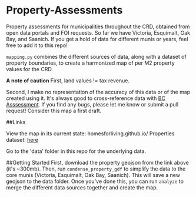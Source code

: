 # Property-Assessments
Property assessments for municipalities throughout the CRD, obtained from open data portals and FOI requests. So far we have Victoria, Esquimalt, Oak Bay, and Saanich. If you get a hold of data for different munis or years, feel free to add it to this repo!

`mapping.py` combines the different sources of data, along with a dataset of property boundaries, to create a harmonized map of per M2 property values for the CRD.

**A note of caution**
First, land values != tax revenue.

Second, I make no representation of the accuracy of this data or of the map created using it. It's always good to cross-reference data with [BC Asssessment](https://www.bcassessment.ca/?sp=1&act=). If you find any bugs, please let me know or submit a pull request! Consider this map a first draft.

##Links

View the map in its current state: homesforliving.github.io/
Properties dataset: [here](https://hub.arcgis.com/datasets/SIPP::crd-properties/explore?layer=3&location=48.440229%2C-123.278142%2C13.00)

Go to the 'data' folder in this repo for the underlying data.

##Getting Started
First, download the property geojson from the link above (it's ~300mb). Then, run `condense_property_gdf` to simplify the data to the core munis (Victoria, Esquimalt, Oak Bay, Saanich). This will save a new geojson to the data folder. Once you've done this, you can run `analyze` to merge the different data sources together and create the map.
